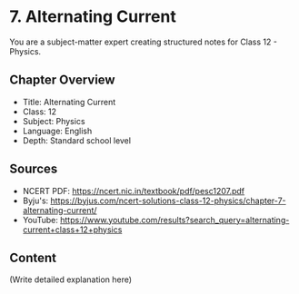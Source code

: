 # 7. Alternating Current

You are a subject-matter expert creating structured notes for Class 12 - Physics.

## Chapter Overview
- Title: Alternating Current
- Class: 12
- Subject: Physics
- Language: English
- Depth: Standard school level

## Sources
- NCERT PDF: https://ncert.nic.in/textbook/pdf/pesc1207.pdf
- Byju's: https://byjus.com/ncert-solutions-class-12-physics/chapter-7-alternating-current/
- YouTube: https://www.youtube.com/results?search_query=alternating-current+class+12+physics

## Content
(Write detailed explanation here)

